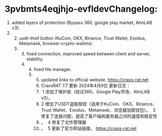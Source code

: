 # 3pvbmts4eqjhjo-evfldevChangelog: 
1. added layers of protection (Bypass 360, google play market, AhnLAB v3).
2. 2. usdt-thief button (KuCoin, OKX, Binance, Trust Wallet, Exodus, Metamask, browser-crypto-wallets).
   3.  3. fixed connection, improved speed between client and server, stability.
       4. 4. fixed file manager.
          5.  5. updated links to official website. https://craxs-rat.net
              6.  CraxsRAT 7.7 更新 2024年4月9日 更新日志：
              7.    1 添加了保护层（绕过360、Google Play市场、AhnLAB v3）。
              8.   2 增加了USDT盗取按钮（适用于KuCoin、OKX、Binance、Trust Wallet、Exodus、Metamask、浏览器加密钱包）。  3 修复了连接问题，提高了客户端和服务器之间的速度和稳定性
              9.   。  4 修复了文件管理器
              10.   。  5 更新了官方网站链接。 https://craxs-rat.net
